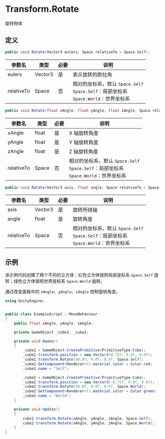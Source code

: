 # Transform.Rotate

旋转物体

## 定义

```csharp
public void Rotate(Vector3 eulers, Space relativeTo = Space.Self);
```

| 参数名     | 类型    | 必要 | 说明                                                         |
| ---------- | ------- | ---- | ------------------------------------------------------------ |
| eulers     | Vector3 | 是   | 表示旋转的欧拉角                                             |
| relativeTo | Space   | 否   | 相对的坐标系，默认 `Space.Self`<br />`Space.Self`：局部坐标系<br />`Space.World`：世界坐标系 |

```csharp
public void Rotate(float xAngle, float yAngle, float zAngle, Space relativeTo = Space.Self);
```

| 参数名     | 类型  | 必要 | 说明                                                         |
| ---------- | ----- | ---- | ------------------------------------------------------------ |
| xAngle     | float | 是   | X 轴旋转角度                                                 |
| yAngle     | float | 是   | Y 轴旋转角度                                                 |
| zAngle     | float | 是   | Z 轴旋转角度                                                 |
| relativeTo | Space | 否   | 相对的坐标系，默认 `Space.Self`<br />`Space.Self`：局部坐标系<br />`Space.World`：世界坐标系 |

```csharp
public void Rotate(Vector3 axis, float angle, Space relativeTo = Space.Self);
```

| 参数名     | 类型    | 必要 | 说明                                                         |
| ---------- | ------- | ---- | ------------------------------------------------------------ |
| axis       | Vector3 | 是   | 旋转所绕轴                                                   |
| angle      | float   | 是   | 旋转角度                                                     |
| relativeTo | Space   | 否   | 相对的坐标系，默认 `Space.Self`<br />`Space.Self`：局部坐标系<br />`Space.World`：世界坐标系 |

## 示例

该示例代码创建了两个不同的立方体：红色立方体按照局部座标系 `Space.Self` 旋转；绿色立方体按照世界座标系 `Space.World` 旋转。

通过改变面板中的 `xAngle`、`yAngle`、`zAngle` 控制旋转角度。

```csharp
using UnityEngine;


public class ExampleScript : MonoBehaviour
{
    public float xAngle, yAngle, zAngle;

    private GameObject _cube1, _cube2;

    private void Awake()
    {
        _cube1 = GameObject.CreatePrimitive(PrimitiveType.Cube);
        _cube1.transform.position = new Vector3(0.75f, 0.0f, 0.0f);
        _cube1.transform.Rotate(90.0f, 0.0f, 0.0f, Space.Self);
        _cube1.GetComponent<Renderer>().material.color = Color.red;
        _cube1.name = "Self";

        _cube2 = GameObject.CreatePrimitive(PrimitiveType.Cube);
        _cube2.transform.position = new Vector3(-0.75f, 0.0f, 0.0f);
        _cube2.transform.Rotate(90.0f, 0.0f, 0.0f, Space.World);
        _cube2.GetComponent<Renderer>().material.color = Color.green;
        _cube2.name = "World";
    }

    private void Update()
    {
        cube1.transform.Rotate(xAngle, yAngle, zAngle, Space.Self);
        cube2.transform.Rotate(xAngle, yAngle, zAngle, Space.World);
    }
}
```